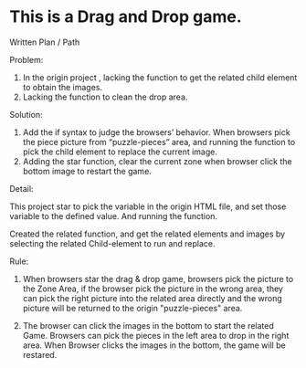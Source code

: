 # This is a Drag and Drop game.

Written Plan / Path

Problem:

1.	In the origin project , lacking the function to get the related child element to obtain  the images.
2.	Lacking the function to clean the drop area.

Solution:

1.	Add the if syntax to judge the browsers’ behavior.
When browsers pick the piece picture from “puzzle-pieces” area,  and running the function to pick the child element to replace the current image.
2.	Adding the star function, clear the current zone when browser click the bottom image to restart the game.


Detail:

This project star to pick the variable in the origin HTML file, and set those variable
to the defined value. And running the function.

Created the related function, and get the related elements and images by selecting the related Child-element to run and replace. 


Rule:

1. When browsers star the drag & drop game, browsers pick the picture to the 
	Zone Area, if the browser pick the picture in the wrong area, they can
	pick the right picture into the related area directly and the wrong picture 
	will be returned to the origin "puzzle-pieces" area.



2. The browser can click the images in the bottom to start the related Game. 
   Browsers can pick the pieces in the left area to drop in the right area.
   When Browser clicks the images in the bottom, the game will be restared.




 
 
